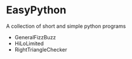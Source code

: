 # EasyPython
A collection of short and simple python programs

* GeneralFizzBuzz
* HiLoLimited
* RightTriangleChecker
